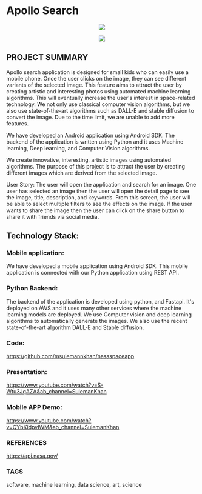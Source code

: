 # Apollo Search



<p align="center">
  <img src="https://user-images.githubusercontent.com/22217732/196036569-94b230e3-88d5-4d3c-8eab-90a7550929cd.gif"/>
</p>

<p align="center">
  <img src="https://user-images.githubusercontent.com/22217732/196037089-c6251b92-322c-4d2f-9b8b-55ff9e22aece.gif"/>
</p>


## PROJECT SUMMARY

Apollo search application is designed for small kids who can easily use a mobile phone. Once the user clicks on the image, they can see different variants of the selected image. This feature aims to attract the user by creating artistic and interesting photos using automated machine learning algorithms. This will eventually increase the user's interest in space-related technology. We not only use classical computer vision algorithms, but we also use state-of-the-art algorithms such as DALL-E and stable diffusion to convert the image. Due to the time limit, we are unable to add more features.


We have developed an Android application using Android SDK. The backend of the application is written using Python and it uses Machine learning, Deep learning, and Computer Vision algorithms.





We create innovative, interesting, artistic images using automated algorithms. The purpose of this project is to attract the user by creating different images which are derived from the selected image.




User Story: The user will open the application and search for an image. One user has selected an image then the user will open the detail page to see the image, title, description, and keywords. From this screen, the user will be able to select multiple filters to see the effects on the image. If the user wants to share the image then the user can click on the share button to share it with friends via social media.



## Technology Stack:



### Mobile application:

We have developed a mobile application using Android SDK. This mobile application is connected with our Python application using REST API.



### Python Backend:

The backend of the application is developed using python, and Fastapi. It's deployed on AWS and it uses many other services where the machine learning models are deployed. We use Computer vision and deep learning algorithms to automatically generate the images. We also use the recent state-of-the-art algorithm DALL-E and Stable diffusion.


### Code:

https://github.com/msulemannkhan/nasaspaceapp



### Presentation:

https://www.youtube.com/watch?v=S-Wtu3JqAZA&ab_channel=SulemanKhan



### Mobile APP Demo:

https://www.youtube.com/watch?v=QYbKidpvIWM&ab_channel=SulemanKhan


### REFERENCES
https://api.nasa.gov/

### TAGS
software, machine learning, data science, art, science
